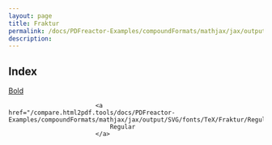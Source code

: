 ```yaml
---
layout: page
title: Fraktur
permalink: /docs/PDFreactor-Examples/compoundFormats/mathjax/jax/output/SVG/fonts/TeX/Fraktur/
description: 
---
```


## Index
<div class="boxes">
                            <a href="/compare.html2pdf.tools/docs/PDFreactor-Examples/compoundFormats/mathjax/jax/output/SVG/fonts/TeX/Fraktur/Bold/">
                                Bold
                            </a>

                            <a href="/compare.html2pdf.tools/docs/PDFreactor-Examples/compoundFormats/mathjax/jax/output/SVG/fonts/TeX/Fraktur/Regular/">
                                Regular
                            </a>
</div>


